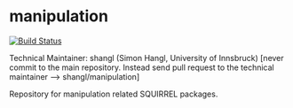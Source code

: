 manipulation
============
[![Build Status](https://magnum.travis-ci.com/squirrel-project/manipulation.svg?token=3yXoCRsCegowgzzpPuqw)](https://magnum.travis-ci.com/squirrel-project/manipulation)

Technical Maintainer: shangl (Simon Hangl, University of Innsbruck)
[never commit to the main repository. Instead send pull request to the technical maintainer --> shangl/manipulation]

Repository for manipulation related SQUIRREL packages.
